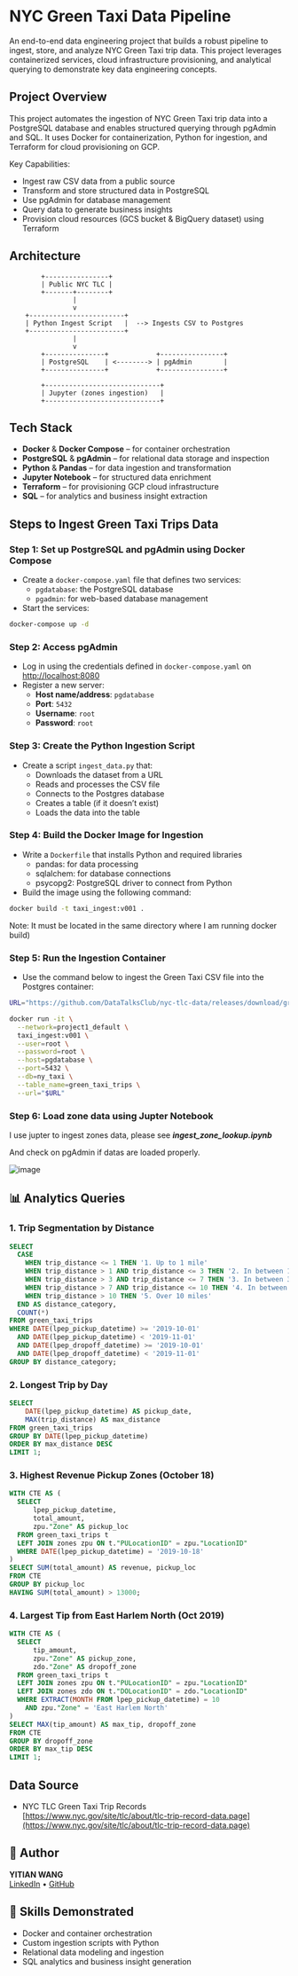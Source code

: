 # NYC Green Taxi Data Pipeline 

An end-to-end data engineering project that builds a robust pipeline to ingest, store, and analyze NYC Green Taxi trip data. This project leverages containerized services, cloud infrastructure provisioning, and analytical querying to demonstrate key data engineering concepts.


## Project Overview

This project automates the ingestion of NYC Green Taxi trip data into a PostgreSQL database and enables structured querying through pgAdmin and SQL. It uses Docker for containerization, Python for ingestion, and Terraform for cloud provisioning on GCP.

Key Capabilities:
- Ingest raw CSV data from a public source
- Transform and store structured data in PostgreSQL
- Use pgAdmin for database management
- Query data to generate business insights
- Provision cloud resources (GCS bucket & BigQuery dataset) using Terraform


##  Architecture

```
        +----------------+
        | Public NYC TLC |
        +-------+--------+
                |
                v
    +------------------------+
    | Python Ingest Script   |  --> Ingests CSV to Postgres
    +------------------------+
                |
                v
        +---------------+            +----------------+
        | PostgreSQL    | <--------> | pgAdmin        |
        +---------------+            +----------------+

        +-----------------------------+
        | Jupyter (zones ingestion)   |
        +-----------------------------+

```


## Tech Stack

- **Docker** & **Docker Compose** – for container orchestration
- **PostgreSQL** & **pgAdmin** – for relational data storage and inspection
- **Python** & **Pandas** – for data ingestion and transformation
- **Jupyter Notebook** – for structured data enrichment
- **Terraform** – for provisioning GCP cloud infrastructure
- **SQL** – for analytics and business insight extraction


## Steps to Ingest Green Taxi Trips Data

### Step 1: Set up PostgreSQL and pgAdmin using Docker Compose
- Create a `docker-compose.yaml` file that defines two services:
  - `pgdatabase`: the PostgreSQL database
  - `pgadmin`: for web-based database management
- Start the services:

```bash
docker-compose up -d
```

### Step 2: Access pgAdmin
- Log in using the credentials defined in `docker-compose.yaml` on [http://localhost:8080](http://localhost:8080)
- Register a new server:
  - **Host name/address**: `pgdatabase`
  - **Port**: `5432`
  - **Username**: `root`
  - **Password**: `root`


### Step 3: Create the Python Ingestion Script
- Create a script `ingest_data.py` that:
  - Downloads the dataset from a URL
  - Reads and processes the CSV file
  - Connects to the Postgres database
  - Creates a table (if it doesn’t exist)
  - Loads the data into the table


### Step 4: Build the Docker Image for Ingestion
- Write a `Dockerfile` that installs Python and required libraries
   - pandas: for data processing
   - sqlalchem: for database connections
   - psycopg2: PostgreSQL driver to connect from Python
- Build the image using the following command:

```bash
docker build -t taxi_ingest:v001 .
```
Note: It must be located in the same directory where I am running docker build)

### Step 5: Run the Ingestion Container
- Use the command below to ingest the Green Taxi CSV file into the Postgres container:

```bash
URL="https://github.com/DataTalksClub/nyc-tlc-data/releases/download/green/green_tripdata_2019-10.csv.gz"

docker run -it \
  --network=project1_default \
  taxi_ingest:v001 \
  --user=root \
  --password=root \
  --host=pgdatabase \
  --port=5432 \
  --db=ny_taxi \
  --table_name=green_taxi_trips \
  --url="$URL"
```
### Step 6: Load zone data using Jupter Notebook
I use jupter to ingest zones data, please see ***ingest_zone_lookup.ipynb***

And check on pgAdmin if datas are loaded properly. 

![image](https://github.com/user-attachments/assets/29fc5643-3a6d-4e11-8d33-4cf92c0cfa84)


## 📊 Analytics Queries

### 1. Trip Segmentation by Distance

```sql
SELECT 
  CASE 
    WHEN trip_distance <= 1 THEN '1. Up to 1 mile'
    WHEN trip_distance > 1 AND trip_distance <= 3 THEN '2. In between 1 and 3 miles'
    WHEN trip_distance > 3 AND trip_distance <= 7 THEN '3. In between 3 and 7 miles'
    WHEN trip_distance > 7 AND trip_distance <= 10 THEN '4. In between 7 and 10 miles'
    WHEN trip_distance > 10 THEN '5. Over 10 miles'
  END AS distance_category,
  COUNT(*) 
FROM green_taxi_trips
WHERE DATE(lpep_pickup_datetime) >= '2019-10-01'
  AND DATE(lpep_pickup_datetime) < '2019-11-01'
  AND DATE(lpep_dropoff_datetime) >= '2019-10-01'
  AND DATE(lpep_dropoff_datetime) < '2019-11-01'
GROUP BY distance_category;
```

### 2. Longest Trip by Day

```sql
SELECT
    DATE(lpep_pickup_datetime) AS pickup_date,
    MAX(trip_distance) AS max_distance
FROM green_taxi_trips
GROUP BY DATE(lpep_pickup_datetime)
ORDER BY max_distance DESC
LIMIT 1;
```

### 3. Highest Revenue Pickup Zones (October 18)

```sql
WITH CTE AS (
  SELECT
      lpep_pickup_datetime,
      total_amount,
      zpu."Zone" AS pickup_loc
  FROM green_taxi_trips t 
  LEFT JOIN zones zpu ON t."PULocationID" = zpu."LocationID"
  WHERE DATE(lpep_pickup_datetime) = '2019-10-18'
)
SELECT SUM(total_amount) AS revenue, pickup_loc
FROM CTE
GROUP BY pickup_loc
HAVING SUM(total_amount) > 13000;
```

### 4. Largest Tip from East Harlem North (Oct 2019)

```sql
WITH CTE AS (
  SELECT
      tip_amount,
      zpu."Zone" AS pickup_zone,
      zdo."Zone" AS dropoff_zone
  FROM green_taxi_trips t 
  LEFT JOIN zones zpu ON t."PULocationID" = zpu."LocationID"
  LEFT JOIN zones zdo ON t."DOLocationID" = zdo."LocationID"
  WHERE EXTRACT(MONTH FROM lpep_pickup_datetime) = 10
    AND zpu."Zone" = 'East Harlem North'
)
SELECT MAX(tip_amount) AS max_tip, dropoff_zone
FROM CTE
GROUP BY dropoff_zone
ORDER BY max_tip DESC
LIMIT 1;
```

## Data Source

- NYC TLC Green Taxi Trip Records  
  [https://www.nyc.gov/site/tlc/about/tlc-trip-record-data.page](https://www.nyc.gov/site/tlc/about/tlc-trip-record-data.page)



## 👤 Author

**YITIAN WANG**  
[LinkedIn](www.linkedin.com/in/yitian-w-de) • [GitHub](https://github.com/scarlett-de)



## 🧳 Skills Demonstrated

- Docker and container orchestration
- Custom ingestion scripts with Python
- Relational data modeling and ingestion
- SQL analytics and business insight generation


